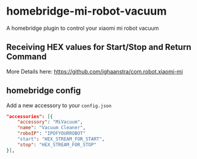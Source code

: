 # homebridge-mi-robot-vacuum
A homebridge plugin to control your xiaomi mi robot vacuum

## Receiving HEX values for Start/Stop and Return Command
More Details here: https://github.com/jghaanstra/com.robot.xiaomi-mi

## homebridge config

Add a new accessory to your `config.json`

```json
"accessories": [{
    "accessory": "MiVacuum",
    "name": "Vacuum Cleaner",
    "roboIP": "IPOFYOURROBOT"
    "start": "HEX_STREAM_FOR_START",
    "stop": "HEX_STREAM_FOR_STOP"
}],
```
